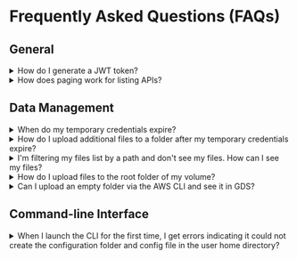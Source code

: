 # Frequently Asked Questions (FAQs)

## General

<details>
<summary>How do I generate a JWT token?</summary>

See [CLI Authentication](cli-authentication).
</details>

<details>
<summary>How does paging work for listing APIs?</summary>

The Illumina Analytics Platform utilizes token-based paging. The initial call to an endpoint that supports paging will return a set of page tokens that can be utilized to navigate the returned records. 

Up to four tokens may be returned:

* *nextPageToken*: Will take you forward one page.
* *previousPageToken*: Will take you back one page.
* *firstPageToken*: Will take you to the first page of records.
* *lastPageToken*: Will take you to the last page of records. This token is not returned by default, as it is computationally expensive and will slow the initial response down. To include this token in the response, add the "&include=totalItemCount" query parameter to the request.

When the nextPageToken field is null, there are no more records in the list. The previous page token is null on the first page.

The default page size is 10. However, the pageSize parameter can optionally be set to a value from 1 to 1000, inclusive.

Following the initial request to set the pageSize, pageSize cannot be changed and still utilize the same navigation tokens provided in the initial response.

### Paging parameters

* *pageSize*: Optional parameter to define the number of records returned per response. Valid value must be in the range 1-1000.
* *pageToken*: Optional parameter for navigation after initial listing. Valid values include firstPageToken, nextPageToken, and previousPageToken (provided in the list response).
* *sort*: Optional parameter to set the sort order of the returned list. The sort can be specified as ascending (default) or descending. Depending on the endpoint, the default sort field may vary. (ie, &sort=sort-key-value [asc|desc])

</details>

## Data Management

<details>
<summary>When do my temporary credentials expire?</summary>

When requesting temporary upload credentials to AWS for file or folder upload, the returned credentials expire after 36 hours.
</details>

<details>
<summary>How do I upload additional files to a folder after my temporary credentials expire?</summary>

If your credentials expire, you'll need to PATCH the original folder for new temporary credentials to continue uploading to that path.
</details>

<details>
<summary>I'm filtering my files list by a path and don't see my files. How can I see my files?</summary>

To filter by path and see the files, the end of your path must end in "*". Without the wildcard character, the filter only looks for exact matches.
</details>

<details>
<summary>How do I upload files to the root folder of my volume?</summary>

To get upload credentials to the root folder of a volume, the ID of the root folder is required. To retrieve the root folder ID, use the following query:
GET v1/folders?volume.name={volumeName}&path="/"

The query returns exactly one record. Use the returned ID with PATCH v1/folders/{Id} and the include=objectStoreAccess parameter to get upload credentials to the root folder.
</details>

<details>
<summary>Can I upload an empty folder via the AWS CLI and see it in GDS?</summary>

No. AWS S3 is an object store, which requires an actual object to exist at the key. To view a folder in GDS, upload the folder with content.
</details>

## Command-line Interface

<details>
<summary>When I launch the CLI for the first time, I get errors indicating it could not create the configuration folder and config file in the user home directory?</summary>

In Windows this issue can be seen when running the terminal in Administrative mode. Run the Windows terminal outside of Administrative mode to resolve this issue.
</details>

